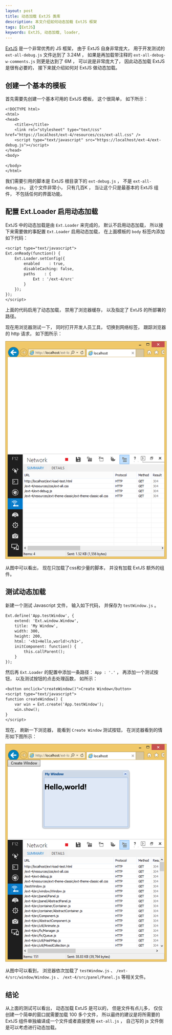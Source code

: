 ```yaml
---
layout: post
title: 动态加载 ExtJS 类库
description: 本文介绍如何动态加载 ExtJS 框架
tags: [ExtJS]
keywords: ExtJS, 动态加载, loader, 
---
```


[ExtJS][1] 是一个非常优秀的 JS 框架， 由于 ExtJS 自身非常庞大， 用于开发测试的 `ext-all-debug.js` 文件达到了 3.24M ， 如果是再加载带注释的 `ext-all-debug-w-comments.js` 则更是达到了 6M ， 可以说是非常庞大了， 因此动态加载 ExtJS 是很有必要的， 接下来就介绍如何对 ExtJS 做动态加载。

## 创建一个基本的模板

首先需要先创建一个基本可用的 ExtJS 模板， 这个很简单， 如下所示：

    <!DOCTYPE html>
    <html>
    <head>
        <title></title>
        <link rel="stylesheet" type="text/css" href="https://localhost/ext-4/resources/css/ext-all.css" />
        <script type="text/javascript" src="https://localhost/ext-4/ext-debug.js"></script>
    </head>
    <body>
        
    </body>
    </html>

我们需要引用的脚本是 ExtJS 根目录下的 `ext-debug.js` ， 不是 `ext-all-debug.js`， 这个文件非常小， 只有几百K ， 当让这个只是最基本的 ExtJS 组件， 不包括任何的界面功能。

## 配置 Ext.Loader 启用动态加载

ExtJS 中的动态加载是由 `Ext.Loader` 来完成的， 默认不启用动态加载， 所以接下来需要做的事配置 `Ext.Loader` 启用动态加载， 在上面模板的 `body` 标签内添加如下代码：

    <script type="text/javascript">
    Ext.onReady(function() {
        Ext.Loader.setConfig({
            enabled    : true,
            disableCaching: false,
            paths    : {
                Ext : '/ext-4/src'
            }
        });
    });
    </script>

上面的代码启用了动态加载， 禁用了浏览器缓存， 以及指定了 ExtJS 的所部署的路径。

现在用浏览器测试一下， 同时打开开发人员工具， 切换到网络标签， 跟踪浏览器的 http 请求， 如下图所示：

![ExtJS 动态加载模板](/assets/post-images/dynamic-load-extjs-template.png)

从图中可以看出， 现在只加载了css和少量的脚本， 并没有加载 ExtJS 额外的组件。

## 测试动态加载

新建一个测试 Javascript 文件， 输入如下代码， 并保存为 `testWindow.js` 。

    Ext.define('App.testWindow', {
        extend: 'Ext.window.Window',
        title: 'My Window',
        width: 300,
        height: 200,
        html: '<h1>Hello,world!</h1>',
        initComponent: function() {
            this.callParent();
        }
    });

然后再 `Ext.Loader` 的配置中添加一条路径： `App : '.'` ， 再添加一个测试按钮， 以及测试按钮的点击处理函数， 如所示：

    <button onclick="createWindow()">Create Window</button>
    <script type="text/javascript">
    function createWindow() {
        var win = Ext.create('App.testWindow');
        win.show();
    }
    </script>

现在， 刷新一下浏览器， 能看到 `Create Window` 测试按钮， 在浏览器看到的情形如下图所示：

![动态加载 ExtJS 组件](/assets/post-images/dynamic-load-extjs-test.png)

从图中可以看到， 浏览器依次加载了 `testWindow.js` 、 `/ext-4/src/window/Window.js` 、 `/ext-4/src/panel/Panel.js` 等相关文件。

## 结论

从上面的测试可以看出， 动态加载 ExtJS 是可以的， 但是文件有点儿多， 仅仅创建一个简单的窗口就需要加载 100 多个文件， 所以最终的建议是将所需要的 ExtJS 组件单独编译成一个文件或者直接使用 `ext-all.js` ， 自己写的 js 文件倒是可以考虑进行动态加载。

[1]: https://www.sencha.com/store/extjs/
